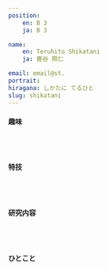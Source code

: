 ```yaml
---
position:
    en: B 3
    ja: B 3

name:
    en: Teruhito Shikatani 
    ja: 鹿谷 照仁

email: email@st.
portrait: 
hiragana: しかたに てるひと
slug: shikatani
---
```


#### 趣味

<br><br>

#### 特技

<br><br>

#### 研究内容

<br><br>

#### ひとこと

<br><br>
